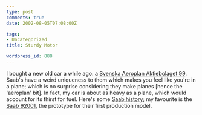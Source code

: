 ```yaml
---
type: post
comments: true
date: 2002-08-05T07:08:00Z

tags:
- Uncategorized
title: Sturdy Motor

wordpress_id: 888
---
```


I bought a new old car a while ago: a [Svenska Aeroplan Aktiebolaget 99](http://www.saab.co.uk/home/GB/en/historical_1976.xml). Saab's have a weird uniqueness to them which makes you feel like you're in a plane; which is no surprise considering they make planes [hence the 'aeroplan' bit]. In fact, my car is about as heavy as a plane, which would account for its thirst for fuel. Here's some [Saab history](http://www.saab.co.uk/home/GB/en/historical_1937.xml); my favourite is the [Saab 92001](http://www.saab.co.uk/home/GB/en/historical_1947.xml), the prototype for their first production model.
